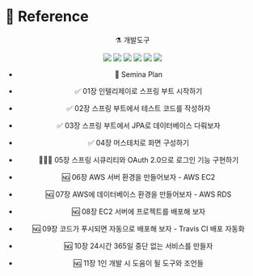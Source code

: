 
  
# 📜 Reference 

<div align="center">
⚗ 개발도구
  <br> 
  <br/>
  <img src="https://img.shields.io/badge/Java-blue?style=flat&logo=Avast&logoColor=1E8CBE"/> <img src="https://img.shields.io/badge/Spring-green?style=flat&logo=Spring&logoColor=6DB33F"/>  <img src="https://img.shields.io/badge/AmazonEC2-orange?style=flat&logo=AmazonEC2&logoColor=FF9900"/>
<img src="https://img.shields.io/badge/AmazonRDS-purple?style=flat&logo=AmazonRDS&logoColor=527FFF"/>
<img src="https://img.shields.io/badge/SpringSecurity-peacockgreen?style=flat&logo=SpringSecurity&logoColor=6DB33F"/>
<img src="https://img.shields.io/badge/IntelliJ-black?style=flat&logo=IntelliJ&logoColor=000000"/>
</div>

<div align="center"> 

-  🥽 Semina Plan

-  ✅ 01장 인텔리제이로 스프링 부트 시작하기   

-  ✅ 02장 스프링 부트에서 테스트 코드를 작성하자
 
-  ✅ 03장 스프링 부트에서 JPA로 데이터베이스 다뤄보자
 
-  ✅ 04장 머스테치로 화면 구성하기
 
-  🏃🏻‍♂️ 05장 스프링 시큐리티와 OAuth 2.0으로 로그인 기능 구현하기
 
-  🆖 06장 AWS 서버 환경을 만들어보자 - AWS EC2
 
-  🆖 07장 AWS에 데이터베이스 환경을 만들어보자 - AWS RDS
 
-  🆖 08장 EC2 서버에 프로젝트를 배포해 보자
 
-  🆖 09장 코드가 푸시되면 자동으로 배포해 보자 - Travis CI 배포 자동화
 
-  🆖 10장 24시간 365일 중단 없는 서비스를 만들자
 
-  🆖 11장 1인 개발 시 도움이 될 도구와 조언들
 
</div>

